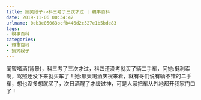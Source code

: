 ```yaml
---
title: 搞笑段子->科三考了三次才过 | 糗事百科
date: 2019-11-06 00:34:42
urlname: 0eb3e05063bcfb446d2c527e1b5bde83
tags: 
- 糗事百科
categories:
- 糗事百科
- 搞笑段子
---
```

闺蜜嗜酒(背景)，科三考了三次才过，科四还没考就买了辆二手车，问她:挺利索啊，驾照还没下来就买车了！她:那天喝酒庆祝来着，就有哥们说有辆不错的二手车，想也没多想就买了，次日酒醒了才缓过神，可是人家把车从外地都开我家门口了！


